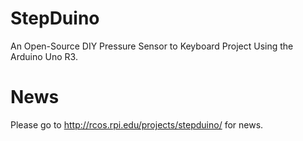 # StepDuino
An Open-Source DIY Pressure Sensor to Keyboard Project Using the Arduino Uno R3.
# News
Please go to http://rcos.rpi.edu/projects/stepduino/ for news.
